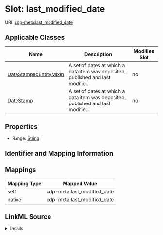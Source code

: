 

# Slot: last_modified_date

URI: [cdp-meta:last_modified_date](metadatalast_modified_date)



<!-- no inheritance hierarchy -->





## Applicable Classes

| Name | Description | Modifies Slot |
| --- | --- | --- |
| [DateStampedEntityMixin](DateStampedEntityMixin.md) | A set of dates at which a data item was deposited, published and last modifie... |  no  |
| [DateStamp](DateStamp.md) | A set of dates at which a data item was deposited, published and last modifie... |  no  |







## Properties

* Range: [String](String.md)





## Identifier and Mapping Information








## Mappings

| Mapping Type | Mapped Value |
| ---  | ---  |
| self | cdp-meta:last_modified_date |
| native | cdp-meta:last_modified_date |




## LinkML Source

<details>
```yaml
name: last_modified_date
alias: last_modified_date
domain_of:
- DateStamp
- DateStampedEntityMixin
range: string

```
</details>